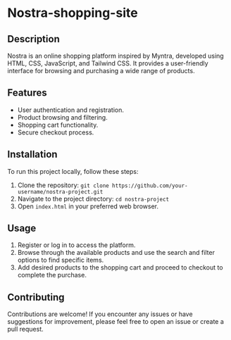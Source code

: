 # Nostra-shopping-site

## Description
Nostra is an online shopping platform inspired by Myntra, developed using HTML, CSS, JavaScript, and Tailwind CSS. It provides a user-friendly interface for browsing and purchasing a wide range of products.

## Features
- User authentication and registration.
- Product browsing and filtering.
- Shopping cart functionality.
- Secure checkout process.

## Installation
To run this project locally, follow these steps:
1. Clone the repository: `git clone https://github.com/your-username/nostra-project.git`
2. Navigate to the project directory: `cd nostra-project`
3. Open `index.html` in your preferred web browser.

## Usage
1. Register or log in to access the platform.
2. Browse through the available products and use the search and filter options to find specific items.
3. Add desired products to the shopping cart and proceed to checkout to complete the purchase.

## Contributing
Contributions are welcome! If you encounter any issues or have suggestions for improvement, please feel free to open an issue or create a pull request.

